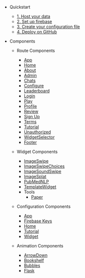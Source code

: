 * Quickstart

  * [1. Host your data](Setup/DataPrep)
  * [2. Set up firebase](Setup/Firebase)
  * [3. Create your configuration file](Setup/Config)
  * [4. Deploy on GitHub](Setup/Deploy)

* Components

  * Route Components

    * [App](RouteComponents/App)
    * [Home](RouteComponents/Home)
    * [About](RouteComponents/Home)
    * [Admin](RouteComponents/Admin)
    * [Chats](RouteComponents/Chats)
    * [Configure](RouteComponents/Configure)
    * [Leaderboard](RouteComponents/Leaderboard)
    * [Login](RouteComponents/Login)
    * [Play](RouteComponents/Play)
    * [Profile](RouteComponents/Profile)
    * [Review](RouteComponents/Review)
    * [Sign Up](RouteComponents/SignUp)
    * [Terms](RouteComponents/Terms)
    * [Tutorial](RouteComponents/Tutorial)
    * [Unauthorized](RouteComponents/Unauthorized)
    * [WidgetSelector](RouteComponents/WidgetSelector)
    * [Footer](RouteComponents/Footer)

  * Widget Components

    * [ImageSwipe](WidgetComponents/ImageSwipe)
    * [ImageSwipeChoices](WidgetComponents/ImageSwipeChoices)
    * [ImageSoundSwipe](WidgetComponents/ImageSoundSwipe)
    * [ImageSplat](WidgetComponents/ImageSplat)
    * [PubMedNLP](WidgetComponents/PubMedNLP)
    * [TemplateWidget](WidgetComponents/TemplateWidget)
    * Tools
      * [Paper](WidgetComponents/Tools/Paper)

  * Configuration Components

    * [App](ConfigurationComponents/App)  
    * [Firebase Keys](ConfigurationComponents/FirebaseKeys)
    * [Home](ConfigurationComponents/Home)
    * [Tutorial](ConfigurationComponents/Tutorial)
    * [Widget](ConfigurationComponents/Widget)

  * Animation Components

    * [ArrowDown](AnimationComponents/ArrowDown)
    * [Bookshelf](AnimationComponents/Bookshelf)
    * [Bubbles](AnimationComponents/Bubbles)
    * [Flask](AnimationComponents/Flask)
